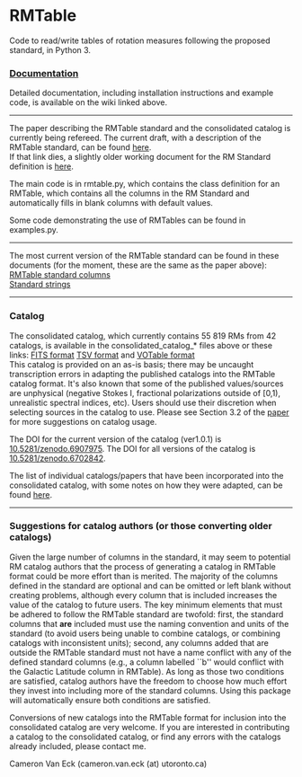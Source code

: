 # RMTable
Code to read/write tables of rotation measures following the proposed standard, in Python 3.

### [Documentation](https://github.com/CIRADA-Tools/RMTable/wiki)
Detailed documentation, including installation instructions and example code, is available on the wiki linked above.  

***

The paper describing the RMTable standard and the consolidated catalog is currently being refereed. The current draft, with a description of the RMTable standard, can be found [here](https://www.dropbox.com/s/ebdnhad8vypx4cc/RMTable.pdf?dl=0).  
If that link dies, a slightly older working document for the RM Standard definition is [here](https://docs.google.com/document/d/1lo-W89G1X7xGoMOPHYS5japxJKPDamjEJ9uIGnRPnpo/edit).

The main code is in rmtable.py, which contains the class definition for an 
RMTable, which contains all the columns in the RM Standard and automatically
fills in blank columns with default values.

Some code demonstrating the use of RMTables can be found in examples.py.

***

The most current version of the RMTable standard can be found in these documents (for the moment, these are the same as the paper above):  
[RMTable standard columns](https://github.com/CIRADA-Tools/RMTable/raw/master/docs/Column_definitions.pdf)  
[Standard strings](https://github.com/CIRADA-Tools/RMTable/raw/master/docs/Standard_entries.pdf)  



***

### Catalog

The consolidated catalog, which currently contains 55 819 RMs from 42 catalogs, is available in the consolidated_catalog_* files above or these links: [FITS format](https://github.com/CIRADA-Tools/RMTable/raw/master/consolidated_catalog_ver1.0.1.fits.zip) [TSV format](https://github.com/CIRADA-Tools/RMTable/raw/master/consolidated_catalog_ver1.0.1.tsv.zip) and [VOTable format](https://github.com/CIRADA-Tools/RMTable/raw/master/consolidated_catalog_ver1.0.1.xml.zip)  
This catalog is provided on an as-is basis; there may be uncaught transcription errors in adapting the published catalogs into the RMTable catalog format. It's also known that some of the published values/sources are unphysical (negative Stokes I, fractional polarizations outside of \[0,1), unrealistic spectral indices, etc). Users should use their discretion when selecting sources in the catalog to use. Please see Section 3.2 of the [paper](https://www.dropbox.com/s/ebdnhad8vypx4cc/RMTable.pdf?dl=0) for more suggestions on catalog usage.

The DOI for the current version of the catalog (ver1.0.1) is [10.5281/zenodo.6907975](https://zenodo.org/record/6907975/). The DOI for all versions of the catalog is [10.5281/zenodo.6702842](https://zenodo.org/record/6702842).


The list of individual catalogs/papers that have been incorporated into the consolidated catalog, with some notes on how they were adapted, can be found [here](https://github.com/CIRADA-Tools/RMTable/raw/master/docs/Catalog_notes.pdf).

***

### Suggestions for catalog authors (or those converting older catalogs)
Given the large number of columns in the standard, it may seem to potential RM catalog authors that the process of generating a catalog in RMTable format could be more effort than is merited. The majority of the columns defined in the standard are optional and can be omitted or left blank without creating problems, although every column that is included increases the value of the catalog to future users. The key minimum elements that must be adhered to follow the RMTable standard are twofold: first, the standard columns that **are** included must use the naming convention and units of the standard (to avoid users being unable to combine catalogs, or combining catalogs with inconsistent units); second, any columns added that are outside the RMTable standard must not have a name conflict with any of the defined standard columns (e.g., a column labelled ``b'' would conflict with the Galactic Latitude column in RMTable). As long as those two conditions are satisfied, catalog authors have the freedom to choose how much effort they invest into including more of the standard columns. Using this package will automatically ensure both conditions are satisfied.


Conversions of new catalogs into the RMTable format for inclusion into the consolidated catalog are very welcome. If you are interested in contributing a catalog to the consolidated catalog, or find any errors with the catalogs already included, please contact me.

Cameron Van Eck (cameron.van.eck (at) utoronto.ca)

